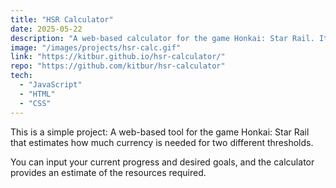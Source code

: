 ```yaml
---
title: "HSR Calculator"
date: 2025-05-22
description: "A web-based calculator for the game Honkai: Star Rail. It estimates how much currency is needed for two different thresholds."
image: "/images/projects/hsr-calc.gif"
link: "https://kitbur.github.io/hsr-calculator/"
repo: "https://github.com/kitbur/hsr-calculator"
tech:
  - "JavaScript"
  - "HTML"
  - "CSS"
---
```


This is a simple project: A web-based tool for the game Honkai: Star Rail that estimates how much currency is needed for two different thresholds. 

You can input your current progress and desired goals, and the calculator provides an estimate of the resources required.